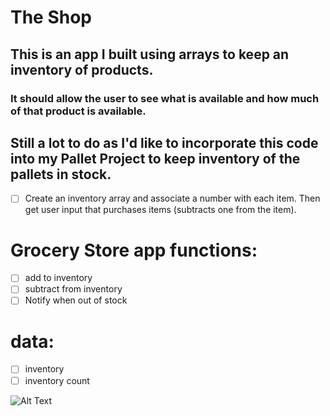 # The Shop
## This is an app I built using arrays to keep an inventory of products.
### It should allow the user to see what is available and how much of that product is available.

## Still a lot to do as I'd like to incorporate this code into my Pallet Project to keep inventory of the pallets in stock.
 
- [ ] Create an inventory array and associate a number with each item. Then get user input that purchases items (subtracts one from the item).

# Grocery Store app functions:

- [ ] add to inventory
- [ ] subtract from inventory
- [ ] Notify when out of stock
 
# data:
- [ ] inventory
- [ ] inventory count

![Alt Text](https://images.pexels.com/photos/264636/pexels-photo-264636.jpeg?auto=compress&cs=tinysrgb&h=750&w=1260)

